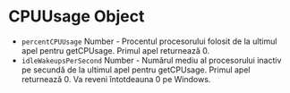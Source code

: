 # CPUUsage Object

* `percentCPUUsage` Number - Procentul procesorului folosit de la ultimul apel pentru getCPUsage. Primul apel returnează 0.
* `idleWakeupsPerSecond` Number - Numărul mediu al procesorului inactiv pe secundă de la ultimul apel pentru getCPUsage. Primul apel returnează 0. Va reveni întotdeauna 0 pe Windows.
